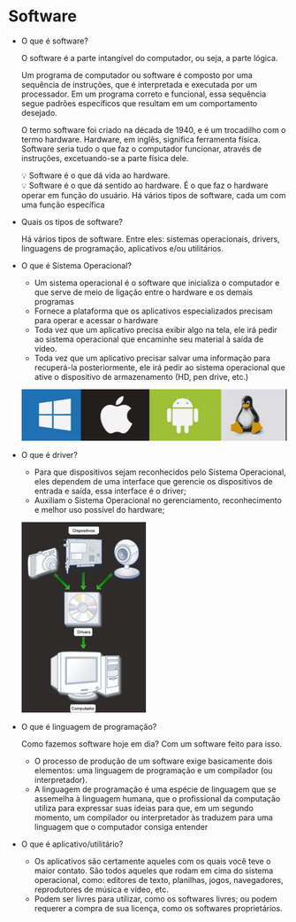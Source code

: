 # Software

- O que é software?
    
    O software é a parte intangível do computador, ou seja, a parte lógica.
    
    Um programa de computador ou software é composto por uma sequência de instruções, que é
    interpretada e executada por um processador. Em um programa correto e funcional, essa sequência segue padrões específicos que resultam em um comportamento desejado.
    
    O termo software foi criado na década de 1940, e é um trocadilho com o termo hardware. Hardware, em inglês, significa ferramenta física. Software seria tudo o que faz o computador funcionar, através de instruções, excetuando-se a parte física dele.
    
    <aside>
    💡 Software é o que dá vida ao hardware.
    
    </aside>
    
    <aside>
    💡 Software é o que dá sentido ao hardware. É o que faz o hardware operar em função do usuário.
    Há vários tipos de software, cada um com uma função específica
    
    </aside>
    
- Quais os tipos de software?
    
    Há vários tipos de software. Entre eles: sistemas operacionais, drivers, linguagens de programação, aplicativos e/ou utilitários.
    
- O que é Sistema Operacional?
    - Um sistema operacional é o software que inicializa o computador e que serve de
    meio de ligação entre o hardware e os demais programas
    - Fornece a plataforma que os aplicativos especializados precisam para operar e acessar o hardware
    - Toda vez que um aplicativo precisa exibir algo na tela, ele irá pedir ao sistema operacional  que encaminhe seu material à saída de vídeo.
    - Toda vez que um aplicativo precisar salvar uma informação para recuperá-la posteriormente, ele irá pedir ao sistema operacional que ative o dispositivo de armazenamento (HD, pen drive, etc.)
    
    ![Untitled](Software%2043c9db84d0b44ecc851a2d674ef842f3/Untitled.png)
    
- O que é driver?
    - Para que dispositivos sejam reconhecidos pelo Sistema Operacional, eles dependem de uma interface que gerencie os dispositivos de entrada e saída, essa interface é o driver;
    - Auxiliam o Sistema Operacional no gerenciamento, reconhecimento e melhor uso possível do hardware;
    
    ![Untitled](Software%2043c9db84d0b44ecc851a2d674ef842f3/Untitled%201.png)
    
- O que é linguagem de programação?
    
    Como fazemos software hoje em dia? Com um software feito para isso.
    
    - O processo de produção de um software exige basicamente dois elementos: uma linguagem de programação e um compilador (ou interpretador).
    - A linguagem de programação é uma espécie de linguagem que se assemelha à linguagem humana, que o profissional da computação utiliza para expressar suas ideias para que, em um segundo momento, um compilador ou interpretador às traduzem para uma linguagem que o computador consiga entender
- O que é aplicativo/utilitário?
    - Os aplicativos são certamente aqueles com os quais você teve o maior contato. São todos aqueles que rodam em cima do sistema operacional, como: editores de texto, planilhas, jogos, navegadores, reprodutores de música e vídeo, etc.
    - Podem ser livres para utilizar, como os softwares livres; ou podem requerer a compra de sua licença, como os softwares proprietários.